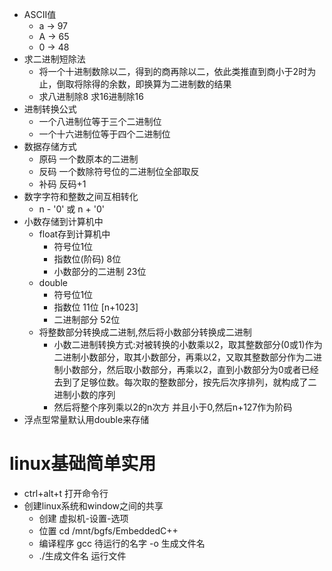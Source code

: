 * ASCII值
    + a -> 97 
    + A -> 65 
    + 0 -> 48
* 求二进制短除法
    +  将一个十进制数除以二，得到的商再除以二，依此类推直到商小于2时为止，倒取将除得的余数，即换算为二进制数的结果
    + 求八进制除8 求16进制除16
* 进制转换公式
    + 一个八进制位等于三个二进制位
    + 一个十六进制位等于四个二进制位
* 数据存储方式
    + 原码 一个数原本的二进制
    + 反码 一个数除符号位的二进制位全部取反
    + 补码 反码+1 
* 数字字符和整数之间互相转化
    + n - '0' 或  n + '0'
* 小数存储到计算机中
    * float存到计算机中
        + 符号位1位
        + 指数位(阶码) 8位
        + 小数部分的二进制 23位
    * double
        + 符号位1位
        + 指数位 11位 [n+1023]
        + 二进制部分 52位
    * 将整数部分转换成二进制,然后将小数部分转换成二进制
        + 小数二进制转换方式:对被转换的小数乘以2，取其整数部分(0或1)作为二进制小数部分，取其小数部分，再乘以2，又取其整数部分作为二进制小数部分，然后取小数部分，再乘以2，直到小数部分为0或者已经去到了足够位数。每次取的整数部分，按先后次序排列，就构成了二进制小数的序列
        + 然后将整个序列乘以2的n次方 并且小于0,然后n+127作为阶码
* 浮点型常量默认用double来存储






# linux基础简单实用
* ctrl+alt+t 打开命令行
* 创建linux系统和window之间的共享
    * 创建 虚拟机-设置-选项
    * 位置 cd /mnt/bgfs/EmbeddedC++
    * 编译程序 gcc 待运行的名字 -o 生成文件名
    * ./生成文件名 运行文件